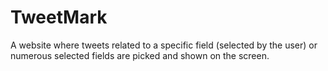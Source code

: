 # TweetMark
A website where tweets related to a specific field (selected by the user) or numerous selected fields are picked and shown on the screen.
